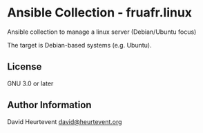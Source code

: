 # Ansible Collection - fruafr.linux

Ansible collection to manage a linux server (Debian/Ubuntu focus)

The target is Debian-based systems (e.g. Ubuntu).

License
-------
GNU 3.0 or later


Author Information
------------------
David Heurtevent <david@heurtevent.org>